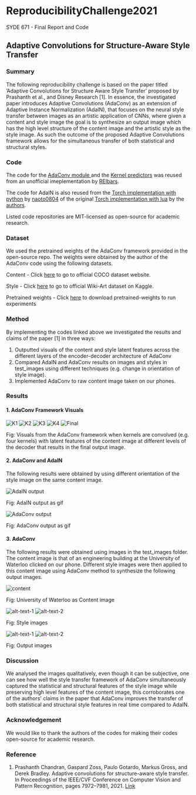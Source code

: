 # ReproducibilityChallenge2021
SYDE 671 - Final Report and Code 


## Adaptive Convolutions for Structure-Aware Style Transfer 

### Summary 

The following reproducibility challenge is based on the paper titled ’Adaptive Convolutions for Structure Aware Style
Transfer’ proposed by Prashanth et al., and Disney Research [1]. In essence, the investigated paper introduces Adaptive
Convolutions (AdaConv) as an extension of Adaptive Instance Normalization (AdaIN), that focuses on the neural
style transfer between images as an artistic application of CNNs, where given a content and style image the goal is to
synthesize an output image which has the high level structure of the content image and the artistic style as the style
image. As such the outcome of the proposed Adaptive Convolutions framework allows for the simultaneous transfer of
both statistical and structural styles.

### Code 

The code for the [AdaConv module ](https://github.com/RElbers/ada-conv-pytorch/blob/master/lib/adaconv/adaconv.py/) and the [Kernel predictors](https://github.com/RElbers/ada-conv-pytorch/blob/master/lib/adaconv/kernel_predictor.py/) was reused from an unofficial imeplementation by [REIbars](https://github.com/RElbers/ada-conv-pytorch).


The code for AdaIN is also reused from the [Torch implementation with python](https://github.com/naoto0804/pytorch-AdaIN) by [naoto0804](https://github.com/naoto0804/pytorch-AdaIN) of the original [Torch implementation with lua](https://github.com/xunhuang1995/AdaIN-style) by the [authors](https://github.com/xunhuang1995/AdaIN-style). 

Listed code repositories are MIT-licensed as open-source for academic research. 

### Dataset 

We used the pretrained weights of the AdaConv framework provided in the open-source repo. The weights were obtained by the author of the 
AdaConv code using the following datasets. 

Content - Click [here](https://cocodataset.org/#home) to go to official COCO dataset website. 

Style - Click [here](https://www.kaggle.com/antoinegruson/-wikiart-all-images-120k-link) to go to official Wiki-Art dataset on Kaggle.

Pretrained weights - Click [here](https://drive.google.com/file/d/17h-Hd08n-f_5D8cDV08dpB_-W1cs5jbt/view?usp=sharing) to download pretrained-weights to run experiments 

### Method

By implementing the codes linked above we investigated the results and claims of the paper [1] in three ways: 
1. Outputted visuals of the content and style latent features across the different layers of the encoder-decoder architecture of AdaConv 
2. Compared AdaIN and AdaConv results on images and styles in test_images using different techniques (e.g. change in orientation of style image). 
3. Implemented AdaConv to raw content image taken on our phones. 

### Results 

#### 1. AdaConv Framework Visuals


![K1](https://user-images.githubusercontent.com/38030229/145616390-4e1e3f05-d896-4ddf-8ec7-78b2b81b585b.png "K1") ![K2](https://user-images.githubusercontent.com/38030229/145616396-3f42f37c-ee52-4c96-80c4-9f19d5f48362.png "K2") ![K3](https://user-images.githubusercontent.com/38030229/145616404-9b924538-c9c7-4adf-8341-3470a1e8f35f.png "K3") ![K4](https://user-images.githubusercontent.com/38030229/145616408-d72c02b6-a482-4f8d-815c-7a0619db5929.png "K4") ![Final](https://user-images.githubusercontent.com/38030229/145616415-d9a945d6-d62b-40c3-bc1f-7319563d2355.png "Final")

Fig: Visuals from the AdaConv framework when kernels are convolved (e.g. four kernels) with latent features of the content image at different levels of the decoder that 
results in the final output image. 


#### 2. AdaConv and AdaIN 

The following results were obtained by using different orientation of the style image on the same content image.

![AdaIN output](https://user-images.githubusercontent.com/38030229/145614967-d0a0c8a1-9333-4bfe-a22b-2f8dd595d486.gif "AdaIN output") 

Fig: AdaIN output as gif

![AdaConv output](https://user-images.githubusercontent.com/38030229/145614802-15588244-4be2-44c7-8d0d-9f921ecad4f9.gif "AdaConv output ")

Fig: AdaConv output as gif



#### 3. AdaConv 
The following results were obtained using images in the test_images folder. The content image is that of an engineering building at the University
of Waterloo clicked on our phone. Different style images were then applied to this content image using AdaConv method to synthesize the 
following output images. 

![content](https://user-images.githubusercontent.com/38030229/145607240-37b904ca-d39c-4356-beb0-c075c2ecce7c.jpg)

Fig: University of Waterloo as Content image

![alt-text-1](https://user-images.githubusercontent.com/38030229/145606791-d628e160-c6ad-4de2-baa9-7414c2e4df2a.jpg "title-1") ![alt-text-2](https://user-images.githubusercontent.com/38030229/145607598-e00dd4e2-baba-4ad0-b81e-4302d992d949.jpg "title-2") 

Fig: Style images

![alt-text-1](https://user-images.githubusercontent.com/38030229/145606927-da518a2a-8b53-49e2-a1f5-9b26d471bd40.png "title-1") ![alt-text-2](https://user-images.githubusercontent.com/38030229/145607670-019de6bd-7dca-4a58-bc92-a39aa6ecad8d.png "title-2") 

Fig: Output images 

### Discussion 

We analysed the images qualitatively, even though it can be subjective, one can see how well the style transfer framework of AdaConv 
simultaneously captured the statistical and structural features of the style image while preserving high level features of the content image, 
this corroborates one of the authors' claims in the paper that AdaConv improves the transfer of both statistical and structural style features in real time compared to AdaIN.

### Acknowledgement 

We would like to thank the authors of the codes for making their codes open-source for academic research. 

### Reference 
1. Prashanth Chandran, Gaspard Zoss, Paulo Gotardo, Markus Gross, and Derek Bradley. Adaptive convolutions
for structure-aware style transfer. In Proceedings of the IEEE/CVF Conference on Computer Vision and Pattern
Recognition, pages 7972–7981, 2021. [Link](https://openaccess.thecvf.com/content/CVPR2021/html/Chandran_Adaptive_Convolutions_for_Structure-Aware_Style_Transfer_CVPR_2021_paper.html) 
